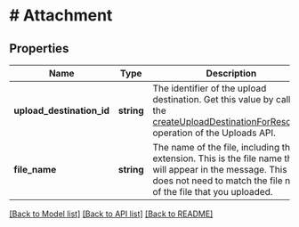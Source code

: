# # Attachment

## Properties

Name | Type | Description | Notes
------------ | ------------- | ------------- | -------------
**upload_destination_id** | **string** | The identifier of the upload destination. Get this value by calling the [createUploadDestinationForResource](doc:uploads-api-reference#post-uploads2020-11-01uploaddestinationsresource) operation of the Uploads API. |
**file_name** | **string** | The name of the file, including the extension. This is the file name that will appear in the message. This does not need to match the file name of the file that you uploaded. |

[[Back to Model list]](../../README.md#models) [[Back to API list]](../../README.md#endpoints) [[Back to README]](../../README.md)
